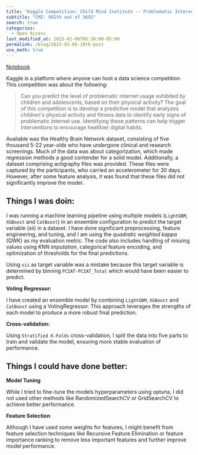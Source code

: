 ```yaml
---
title: "Kaggle Competition: Child Mind Institute -- Problematic Internet Use"
subtitle: "CMI: 992th out of 3692"
search: true
categories: 
  - Open Access
last_modified_at: 2025-01-06T06:36:00-05:00
permalink: /blog/2025-01-06-10th-post
use_math: true
---
```

[Notebook](https://www.kaggle.com/code/face0650/cmi-992th-out-of-3692)

Kaggle is a platform where anyone can host a data science competition. This competition was about the following:

> Can you predict the level of problematic internet usage exhibited by children and adolescents, based on their physical activity? The goal of this competition is to develop a predictive model that analyzes children's physical activity and fitness data to identify early signs of problematic internet use. Identifying these patterns can help trigger interventions to encourage healthier digital habits.

Available was the Healthy Brain Network dataset, consisting of five thousand 5-22 year-olds who have undergone clinical and research screenings. Much of the data was about categorization, which made regression methods a good contender for a solid model. Additionally, a dataset comprising actigraphy files was provided. These files were captured by the participants, who carried an accelerometer for 30 days. However, after some feature analysis, it was found that these files did not significantly improve the model.
## Things I was doin:
I was running a machine learning pipeline using multiple models (`LightGBM`, `XGBoost` and `CatBoost`) in an ensemble configuration to predict the target variable (sii) in a dataset. I have done significant preprocessing, feature engineering, and tuning, and I am using the _quadratic weighted kappa_ (QWK) as my evaluation metric. The code also includes handling of missing values using _KNN imputation_, categorical feature encoding, and optimization of thresholds for the final predictions.

Using `sii` as target variable was a mistake because this target variable is determined by binning `PCIAT-PCIAT_Total` which would have been easier to predict.

**Voting Regressor:** 

I have created an ensemble model by combining `LightGBM`, `XGBoost` and `CatBoost` using a VotingRegressor. This approach leverages the strengths of each model to produce a more robust final prediction.

**Cross-validation:**

Using `Stratified K-Folds` cross-validation, I split the data into five parts to train and validate the model, ensuring more stable evaluation of performance.

## Things I could have done better:
**Model Tuning**

While I tried to fine-tune the models hyperparameters using optuna, I did not used other methods like RandomizedSearchCV or GridSearchCV to achieve better performance.

**Feature Selection**

Although I have used some weights for features, I might benefit from feature selection techniques like Recursive Feature Elimination or feature importance ranking to remove less important features and further improve model performance.
